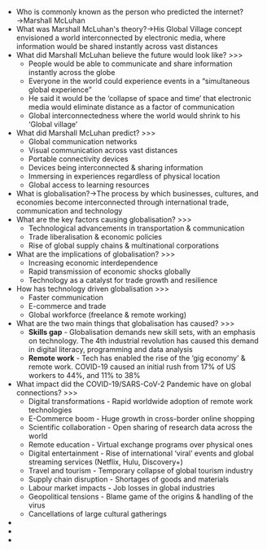 - Who is commonly known as the person who predicted the internet?→Marshall McLuhan
- What was Marshall McLuhan's theory?→His Global Village concept envisioned a world interconnected by electronic media, where information would be shared instantly across vast distances
- What did Marshall McLuhan believe the future would look like? >>>
    - People would be able to communicate and share information instantly across the globe
    - Everyone in the world could experience events in a “simultaneous global experience”
    - He said it would be the ‘collapse of space and time’ that electronic media would eliminate distance as a factor of communication
    - Global interconnectedness where the world would shrink to his ‘Global village’
- What did Marshall McLuhan predict? >>>
    - Global communication networks
    - Visual communication across vast distances
    - Portable connectivity devices
    - Devices being interconnected & sharing information
    - Immersing in experiences regardless of physical location
    - Global access to learning resources
- What is globalisation?→The process by which businesses, cultures, and economies become interconnected through international trade, communication and technology
- What are the key factors causing globalisation? >>>
    - Technological advancements in transportation & communication
    - Trade liberalisation & economic policies
    - Rise of global supply chains & multinational corporations
- What are the implications of globalisation? >>>
    - Increasing economic interdependence
    - Rapid transmission of economic shocks globally
    - Technology as a catalyst for trade growth and resilience
- How has technology driven globalisation >>>
    - Faster communication
    - E-commerce and trade
    - Global workforce (freelance & remote working)
- What are the two main things that globalisation has caused? >>>
    - **Skills gap** - Globalisation demands new skill sets, with an emphasis on technology. The 4th industrial revolution has caused this demand in digital literacy, programming and data analysis
    - **Remote work** - Tech has enabled the rise of the ‘gig economy’ & remote work. COVID-19 caused an initial rush from 17% of US workers to 44%, and 11% to 38%
- What impact did the COVID-19/SARS-CoV-2 Pandemic have on global connections? >>>
    - Digital transformations - Rapid worldwide adoption of remote work technologies
    - E-Commerce boom - Huge growth in cross-border online shopping
    - Scientific collaboration - Open sharing of research data across the world
    - Remote education - Virtual exchange programs over physical ones
    - Digital entertainment - Rise of international ‘viral’ events and global streaming services (Netflix, Hulu, Discovery+)
    - Travel and tourism - Temporary collapse of global tourism industry
    - Supply chain disruption - Shortages of goods and materials
    - Labour market impacts - Job losses in global industries
    - Geopolitical tensions - Blame game of the origins & handling of the virus
    - Cancellations of large cultural gatherings
- 
- 
- 
